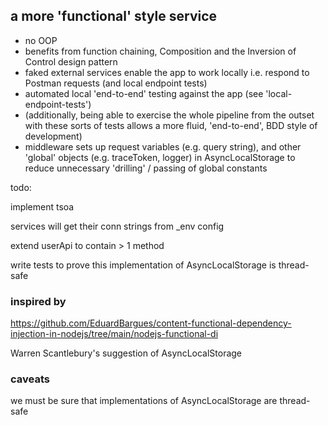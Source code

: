 ## a more 'functional' style service

- no OOP
- benefits from function chaining, Composition and the Inversion of Control design pattern
- faked external services enable the app to work locally i.e. respond to Postman requests (and local endpoint tests)
- automated local 'end-to-end' testing against the app (see 'local-endpoint-tests')
- (additionally, being able to exercise the whole pipeline from the outset with these sorts of tests allows a more fluid, 'end-to-end',
  BDD style of development)
- middleware sets up request variables (e.g. query string), and other 'global' objects (e.g. traceToken, logger) in AsyncLocalStorage to reduce unnecessary 'drilling' / passing of global constants

todo:

implement tsoa

services will get their conn strings from \_env config

extend userApi to contain > 1 method

write tests to prove this implementation of AsyncLocalStorage is thread-safe

### inspired by

https://github.com/EduardBargues/content-functional-dependency-injection-in-nodejs/tree/main/nodejs-functional-di

Warren Scantlebury's suggestion of AsyncLocalStorage

### caveats

we must be sure that implementations of AsyncLocalStorage are thread-safe
